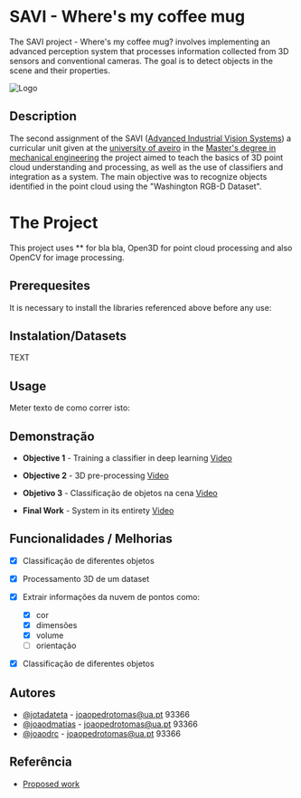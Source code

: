
# SAVI - Where's my coffee mug

The SAVI project - Where's my coffee mug? involves implementing an advanced perception system that processes information collected from 3D sensors and conventional cameras. The goal is to detect objects in the scene and their properties.

![Logo](https://www.hipersuper.pt/wp-content/uploads/2012/12/Universidade-de-Aveiro.jpg)


## Description
The second assignment of the SAVI ([Advanced Industrial Vision Systems](https://www.ua.pt/pt/uc/14722)) a curricular unit given at the [university of aveiro](https://www.ua.pt/) in the [Master's degree in mechanical engineering](https://www.ua.pt/pt/curso/488) the project aimed to teach the basics of 3D point cloud understanding and processing, as well as the use of classifiers and integration as a system. The main objective was to recognize objects identified in the point cloud using the "Washington RGB-D Dataset".

# The Project
This project uses ** for bla bla, Open3D for point cloud processing and also OpenCV for image processing.

## Prerequesites
It is necessary to install the libraries referenced above before any use:

## Instalation/Datasets
TEXT

## Usage

Meter texto de como correr isto:



## Demonstração

- **Objective 1** - Training a classifier in deep learning [Video](https://www.youtube.com/watch?v=6eeXVDOA_Mk&ab_channel=fratymusic)

- **Objective 2** - 3D pre-processing [Video](https://www.youtube.com/watch?v=6eeXVDOA_Mk&ab_channel=fratymusic)

- **Objetivo 3** - Classificação de objetos na cena [Video](https://www.youtube.com/watch?v=6eeXVDOA_Mk&ab_channel=fratymusic)

- **Final Work** - System in its entirety [Video](https://www.youtube.com/watch?v=6eeXVDOA_Mk&ab_channel=fratymusic) 
## Funcionalidades / Melhorias

- [x] Classificação de diferentes objetos
- [x] Processamento 3D de um dataset 
- [x] Extrair informações da nuvem de pontos como:
    - [x] cor
    - [x] dimensões
    - [x] volume
    - [ ] orientação
- [x] Classificação de diferentes objetos


## Autores

- [@jotadateta](https://github.com/jotadateta) - joaopedrotomas@ua.pt 93366
- [@joaodmatias](https://github.com/joaodmatias) - joaopedrotomas@ua.pt 93366
- [@joaodrc](https://github.com/joaodrc) - joaopedrotomas@ua.pt 93366


## Referência

 - [Proposed work](https://github.com/miguelriemoliveira/savi_22-23/tree/main/Trabalho2)

